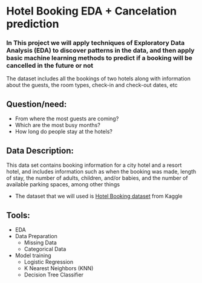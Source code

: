 
# Hotel Booking EDA + Cancelation prediction 

### In This project we will apply techniques of Exploratory Data Analysis (EDA) to discover patterns in the data, and then apply basic machine learning methods to predict if a booking will be cancelled in the future or not 

The dataset includes all the bookings of two hotels along with information about the guests, the room types, check-in and check-out dates, etc

## Question/need:

 - From where the most guests are coming?
 - Which are the most busy months?
 - How long do people stay at the hotels?

## Data Description:
This data set contains booking information for a city hotel and a resort hotel, and includes information such as when the booking was made, length of stay, the number of adults, children, and/or babies, and the number of available parking spaces, among other things 
 - The dataset that we will used is [Hotel Booking dataset](https://github.com/maalakalmatrafi/Hotel-Booking-project/blob/main/hotel_bookings.csv) from Kaggle
 
## Tools:
 - EDA
 - Data Preparation
   - Missing Data
   - Categorical Data
 -  Model training
    - Logistic Regression
    - K Nearest Neighbors (KNN)
    - Decision Tree Classifier


